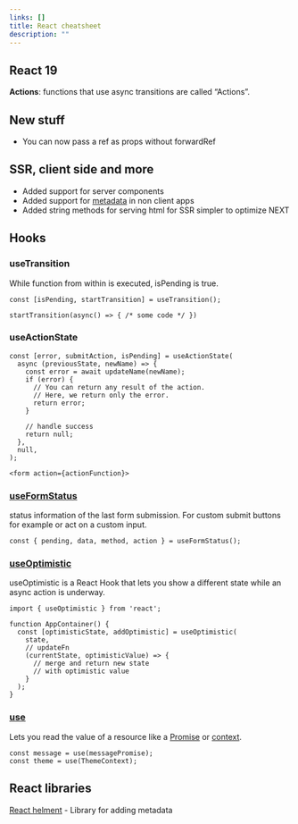 ```yaml
---
links: []
title: React cheatsheet
description: ""
---
```


## React 19

**Actions**: functions that use async transitions are called “Actions”.

## New stuff

- You can now pass a ref as props without forwardRef

## SSR, client side and more

- Added support for server components
- Added support for [metadata](https://react.dev/blog/2024/12/05/react-19#support-for-metadata-tags) in non client apps
- Added string methods for serving html for SSR simpler to optimize NEXT

## Hooks

### useTransition

While function from within is executed, isPending is true.

```tsx
const [isPending, startTransition] = useTransition();

startTransition(async() => { /* some code */ })
```

### useActionState

```tsx
const [error, submitAction, isPending] = useActionState(
  async (previousState, newName) => {
    const error = await updateName(newName);
    if (error) {
      // You can return any result of the action.
      // Here, we return only the error.
      return error;
    }

    // handle success
    return null;
  },
  null,
);

<form action={actionFunction}>
```

### [useFormStatus](https://react.dev/reference/react-dom/hooks/useFormStatus)

status information of the last form submission. For custom submit buttons for example or act on a custom input.

```tsx
const { pending, data, method, action } = useFormStatus();
```

### [useOptimistic](https://react.dev/reference/react/useOptimistic)

useOptimistic is a React Hook that lets you show a different state while an async action is underway.

```tsx
import { useOptimistic } from 'react';

function AppContainer() {
  const [optimisticState, addOptimistic] = useOptimistic(
    state,
    // updateFn
    (currentState, optimisticValue) => {
      // merge and return new state
      // with optimistic value
    }
  );
}
```

### [use](https://react.dev/reference/react/use)

Lets you read the value of a resource like a [Promise](https://developer.mozilla.org/en-US/docs/Web/JavaScript/Reference/Global_Objects/Promise) or [context](https://react.dev/learn/passing-data-deeply-with-context).

```tsx
const message = use(messagePromise);
const theme = use(ThemeContext);
```

##

## React libraries

[React helment](https://github.com/nfl/react-helmet) - Library for adding metadata
